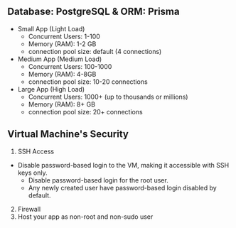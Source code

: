 ## Database: PostgreSQL & ORM: Prisma

- Small App (Light Load)
  - Concurrent Users: 1-100
  - Memory (RAM): 1-2 GB
  - connection pool size: default (4 connections)
- Medium App (Medium Load)
  - Concurrent Users: 100-1000
  - Memory (RAM): 4-8GB
  - connection pool size: 10-20 connections
- Large App (High Load)
  - Concurrent Users: 1000+ (up to thousands or millions)
  - Memory (RAM): 8+ GB
  - connection pool size: 20+ connections

## Virtual Machine's Security

1. SSH Access

- Disable password-based login to the VM, making it accessible with SSH keys only.
  - Disable password-based login for the root user.
  - Any newly created user have password-based login disabled by default.

2. Firewall
3. Host your app as non-root and non-sudo user
